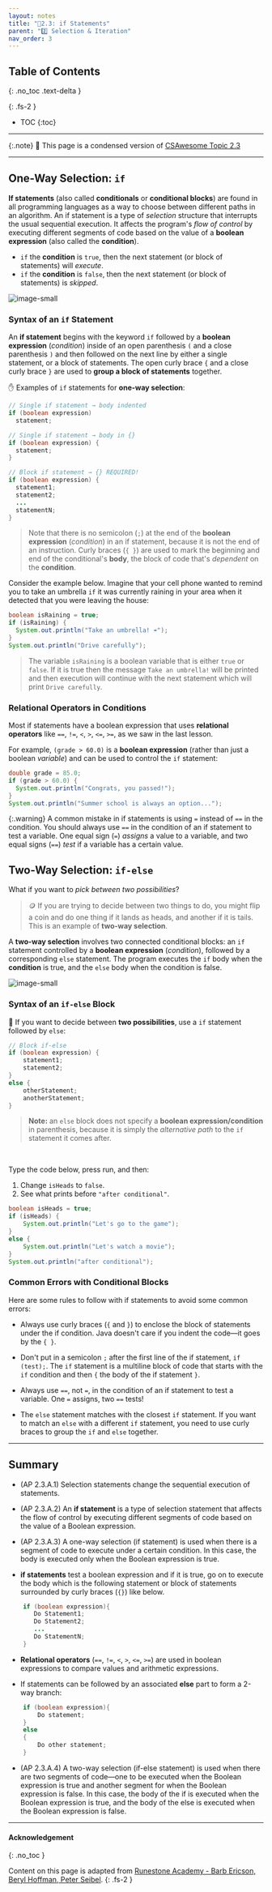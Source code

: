 ```yaml
---
layout: notes
title: "📓2.3: if Statements" 
parent: "2️⃣ Selection & Iteration"
nav_order: 3
---
```


## Table of Contents
{: .no_toc .text-delta }

{: .fs-2 }
- TOC
{:toc}

---

{:.note}
📖 This page is a condensed version of [CSAwesome Topic 2.3](https://runestone.academy/ns/books/published/csawesome2/topic-2-3-ifs.html) 

---

## One-Way Selection: `if`

**If statements** (also called **conditionals** or **conditional blocks**) are found in all programming languages as a way to choose between different paths in an algorithm. An if statement is a type of *selection* structure that interrupts the usual sequential execution. It affects the program's _flow of control_ by executing different segments of code based on the value of a **boolean expression** (also called the **condition**).

* `if` the **condition** is `true`, then the next statement (or block of statements) will _execute_.
* `if` the **condition** is `false`, then the next statement (or block of statements) is _skipped_. 

![image-small](Figures/Condition.png)

### Syntax of an `if` Statement

An **if statement** begins with the keyword ``if`` followed by a **boolean expression** (_condition_) inside of an open parenthesis ``(`` and a close parenthesis ``)`` and then followed on the next line by either a single statement, or a block of statements. The open curly brace ``{`` and a close curly brace ``}`` are used to **group a block of statements** together.  

<div class="imp" markdown="block">

✋ Examples of `if` statements for **one-way selection**: 

```java
// Single if statement → body indented
if (boolean expression)
  statement;

// Single if statement → body in {}
if (boolean expression) {
  statement;
}

// Block if statement → {} REQUIRED!
if (boolean expression) {
  statement1;
  statement2;
  ...
  statementN;
}
```

> Note that there is no semicolon (`;`) at the end of the **boolean expression** (_condition_) in an if statement, because it is not the end of an instruction. Curly braces (`{ }`) are used to mark the beginning and end of the conditional's **body**, the block of code that's _dependent_ on the **condition**.

</div>

Consider the example below. Imagine that your cell phone wanted to remind you to take an umbrella `if` it was currently raining in your area when it detected that you were leaving the house:

```java
boolean isRaining = true;
if (isRaining) {
  System.out.println("Take an umbrella! ☔️");
}
System.out.println("Drive carefully");
```
> The variable ``isRaining`` is a boolean variable that is either `true` or `false`. If it is true then the message ``Take an umbrella!`` will be printed and then execution will continue with the next statement which will print ``Drive carefully``.

### Relational Operators in Conditions

Most if statements have a boolean expression that uses **relational operators** like `==`, `!=`, `<`, `>`, `<=`, `>=`, as we saw in the last lesson.

For example, `(grade > 60.0)` is a **boolean expression** (rather than just a boolean _variable_) and can be used to control the `if` statement:
```java
double grade = 85.0;
if (grade > 60.0) {
  System.out.println("Congrats, you passed!");
}
System.out.println("Summer school is always an option...");
```

{:.warning}
A common mistake in if statements is using `=` instead of `==` in the condition. You should always use `==` in the condition of an if statement to test a variable. One equal sign (`=`) _assigns_ a value to a variable, and two equal signs (`==`) _test_ if a variable has a certain value.

## Two-Way Selection: `if-else`

What if you want to _pick between two possibilities_?
> 🪙 If you are trying to decide between two things to do, you might flip a coin and do one thing if it lands as heads, and another if it is tails. This is an example of **two-way selection**.

A **two-way selection** involves two connected conditional blocks: an `if` statement controlled by a **boolean expression** (_condition_), followed by a corresponding `else` statement. The program executes the `if` body when the **condition** is true, and the `else` body when the condition is false.

![image-small](Figures/Condition-two.png)

### Syntax of an `if-else` Block

<div class="imp" markdown="block">
  
🔀 If you want to decide between **two possibilities**, use a `if` statement followed by `else`:

```java
// Block if-else
if (boolean expression) {
    statement1;
    statement2;
}
else {
    otherStatement;
    anotherStatement;
}
```
</div>

> **Note:** an `else` block does not specify a **boolean expression/condition** in parenthesis, because it is simply the _alternative path_ to the `if` statement it comes after. 

<br>

<div class="task" markdown="block">

Type the code below, press run, and then:

1. Change `isHeads` to `false`.
2. See what prints before `"after conditional"`.

```java
boolean isHeads = true;
if (isHeads) {
    System.out.println("Let's go to the game");
}
else {
    System.out.println("Let's watch a movie");
}
System.out.println("after conditional");
```

</div>

### Common Errors with Conditional Blocks

Here are some rules to follow with if statements to avoid some common errors:

   - Always use curly braces (``{`` and ``}``) to enclose the block of statements under the if condition. Java doesn't care if you indent the code—it goes by the ``{ }``.

   - Don't put in a semicolon ``;`` after the first line of the if statement, ``if (test);``. The ``if`` statement is a multiline block of code that starts with the ``if`` condition and then ``{`` the body of the if statement ``}``.

   - Always use ``==``, not ``=``, in the condition of an if statement to test a variable. One ``=`` assigns, two ``==`` tests!

   - The ``else`` statement matches with the closest ``if`` statement. If you want to match an ``else`` with a different ``if`` statement, you need to use curly braces to group the ``if`` and ``else`` together.

---

## Summary

- (AP 2.3.A.1) Selection statements change the sequential execution of statements.

- (AP 2.3.A.2) An **if statement** is a type of selection statement that affects the flow of control by executing different segments of code based on the value of a Boolean expression.

- (AP 2.3.A.3) A one-way selection (if statement) is used when there is a segment of code to execute under a certain condition. In this case, the body is executed only when the Boolean expression is true.

- **if statements** test a boolean expression and if it is true, go on to execute the body which is the following statement or block of statements surrounded by curly braces  (``{}``) like below.

```java
    if (boolean expression){
       Do Statement1;
       Do Statement2;
       ...
       Do StatementN;
    }
```
- **Relational operators** (`==`, `!=`, `<`, `>`, `<=`, `>=`) are used in boolean expressions to compare values and arithmetic expressions.

- If statements can be followed by an associated **else** part to form a 2-way branch:
```java
    if (boolean expression){
        Do statement;
    }
    else
    {
        Do other statement;
    }
```
- (AP 2.3.A.4) A two-way selection (if-else statement) is used when there are two segments of code—one to be executed when the Boolean expression is true and another segment for when the Boolean expression is false. In this case, the body of the if is executed when the Boolean expression is true, and the body of the else is executed when the Boolean expression is false.

<!--
**If statements** are found in all programming languages as a way to choose between different paths in an algorithm. An if statement is a type of **selection** statement that changes the sequential execution. It affects the flow of control by executing different segments of code based on the value of a **Boolean expression**.

If you’ve used block programming (Scratch, App Inventor, etc.), you’ve probably seen if-blocks before. Here’s a comparison:

![Comparison of App Inventor if block, AP CSP ifs, and Java if statements](Figures/BlocksIfComparison.png)

## One-Way Selection

A **one-way selection** (`if` statement) is used when there is a segment of code to execute under a certain condition. The body is executed only when the Boolean expression is true; otherwise, it is skipped.

![Order of execution in a conditional](Figures/Condition.png)

**Syntax:**

```java
// Single if
if (boolean expression)
    doStatement;

// If with block
if (boolean expression) {
    statement1;
    statement2;
}
````

Always use curly braces `{ }`, even for one statement.

---

## Two-Way Selection

If you want to pick between **two possibilities**, use `if` followed by `else`:

```java
// If-else block
if (boolean expression) {
    statement1;
    statement2;
} else {
    otherStatement;
    anotherStatement;
}
```

A **two-way selection** executes the `if` body when the condition is true, and the `else` body when false.

![Order of execution in if/else](Figures/Condition-two.png)

<div class="task" markdown="block">

**Coding Exercise: Coin Flip**

Type in your Codespace, press run, and then:

1. Change `isHeads` to `false`.
2. See what prints before `"after conditional"`.

```java
boolean isHeads = true;
if (isHeads) {
    System.out.println("Let's go to the game");
} else {
    System.out.println("Let's watch a movie");
}
System.out.println("after conditional");
```

</div>

---

<div class="task" markdown="block">

**Coding Exercise: Driver's License**

Test this with two values of `age`:

* Current code allows licenses at `16`.
* Change it so licenses can be obtained at `15`.

```java
int age = 16;
if (age >= 16) {
    System.out.println("You can get a driver's license in most states!");
} else {
    System.out.println("Sorry, you need to be older.");
}
```

</div>

---

<div class="task" markdown="block">

**Coding Exercise: Score Feedback**

Add an `else` that prints `"Good job!"` if `score > 20`. Test with values above and below 20.

```java
int score = 8;
if (score <= 9) {
    System.out.println("Try for a higher score!");
}
// Your else here
```

</div>

---

## Common Errors with If Statements

* Always use `{ }` to group statements.
* Don’t put a semicolon after `if (condition);`
* Use `==` for comparison, not `=`.
* An `else` pairs with the **closest** preceding `if`.

<div class="task" markdown="block">

**Fix the Code: Missing Curly Braces**

Only print `"Wear a coat"` and `"Wear gloves"` when `isCold` is true.

```java
boolean isCold = false;
if (isCold = true);
    System.out.println("Wear a coat");
    System.out.println("Wear gloves");
```

</div>

---

## Group Challenge: Magic 8 Ball

Have the program:

1. Pick a random number from 1–8.
2. Use if statements to print a matching response.
3. Add a coin toss method that prints `"Lucky!"` or `"No Luck!"`.

![Magic 8 Ball](Figures/Magic_eight_ball.png)

---

## AP Practice

<details>
<summary><strong>AP 2-3-1</strong></summary>

```java
int speed = 35;
boolean rain = false;

if (rain) {
   speed -= 10;
}
if (rain == false) {
  speed += 5;
}
if (speed > 35) {
   speed = speed - 2;
}
System.out.println(speed);
```

**Answer:** `38` — First if is false; second and third are true.

</details>

<details>
<summary><strong>AP 2-3-2</strong></summary>

```java
int x = 5;
if (x < 5) {
   x = 3 * x;
}
if (x % 2 == 1) {
   x = x / 2;
}
System.out.print(2 * x + 1);
```

**Answer:** `5` — First if false; second if true (x becomes 2); output is `2*2+1=5`.

</details>

<details>
<summary><strong>AP 2-3-if-else</strong></summary>

```java
if (x >= 80) {
   System.out.println("High");
}
if (x >= 50) {
   System.out.println("Middle");
} else {
   System.out.println("Low");
}
```

**Answer:** `80` — Prints both `"High"` and `"Middle"`, showing a logic error.
To fix, chain with `else if`.

</details>

## Summary

* Selection statements change sequential execution.
* `if` executes a block only if a condition is true.
* `if-else` chooses between two paths.
* Always test both branches of an `if-else`.

-->

---

#### Acknowledgement
{: .no_toc }

Content on this page is adapted from [Runestone Academy - Barb Ericson, Beryl Hoffman, Peter Seibel](https://runestone.academy/ns/books/published/csawesome2/csawesome2.html).
{: .fs-2 }
